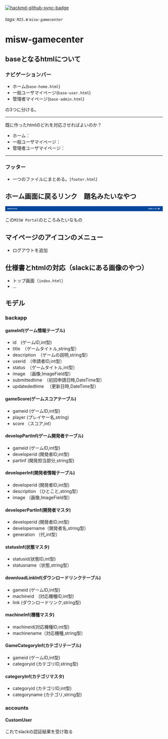 [![hackmd-github-sync-badge](https://hackmd.io/CUsBYmHsRSqXyx6jGKYCQg/badge)](https://hackmd.io/CUsBYmHsRSqXyx6jGKYCQg)
###### tags: `MIS.W` `misw-gamecenter`

# misw-gamecenter

## baseとなるhtmlについて

### ナビゲーションバー

- ホーム(`base-home.html`)
- 一般ユーザマイページ(`base-user.html`)
- 管理者マイページ(`base-admin.html`)

の3つに分ける。

---

既に作ったhtmlのどれを対応させればよいのか？
- ホーム：
- 一般ユーザマイページ：
- 管理者ユーザマイページ：

---

### フッター

- 一つのファイルにまとめる。(`footer.html`)

## ホーム画面に戻るリンク　題名みたいなやつ

![](https://raw.githubusercontent.com/ITK13201/misw-gamecenter-specification/master/img/portal.PNG)

この`MISW Portal`のところみたいなもの

## マイページのアイコンのメニュー

- ログアウトを追加

## 仕様書とhtmlの対応（slackにある画像のやつ）

- トップ画面（`index.html`）
- ...

## モデル

### backapp

#### gameInf(ゲーム情報テーブル)
- id　(ゲームID,int型)
- title　（ゲームタイトル,string型）
- description　（ゲームの説明,string型）
- userid　（申請者ID,int型）
- status　（ゲームタイトル,int型）
- image　（画像,ImageField型）
- submittedtime　（初回申請日時,DateTime型）
- updatededtime 　（更新日時,DateTime型）
#### gameScore(ゲームスコアテーブル)
- gameid (ゲームID,int型)
- player (プレイヤー名,string)
- score （スコア,int）
#### developPartInf(ゲーム開発者テーブル)
- gameid (ゲームID,int型)
- developerid (開発者ID,int型)
- partinf (開発担当部分,string型)
#### developerInf(開発者情報テーブル)
- developerid (開発者ID,int型)
- description （ひとこと,string型）
- image （画像,ImageField型）
#### developerPartInf(開発者マスタ)
- developerid (開発者ID,int型)
- developername（開発者名,string型）
- generation （代,int型）
#### statusInf(状態マスタ)
- statusid(状態ID,int型)
- statusname（状態,string型）
#### downloadLinkInf(ダウンロードリンクテーブル)
- gameid (ゲームID,int型)
- machineid　(対応機種ID,int型)
- link (ダウンロードリンク,string型)
#### machineInf(機種マスタ)
- machineid(対応機種ID,int型)
- machinename（対応機種,string型）
#### GameCategoryInf(カテゴリテーブル)
- gameid (ゲームID,int型)
- categoryid (カテゴリID,string型)
#### categoryInf(カテゴリマスタ)
- categoryid (カテゴリID,int型)
- categoryname (カテゴリ,string型)

### accounts

#### CustomUser

これでslackの認証結果を受け取る